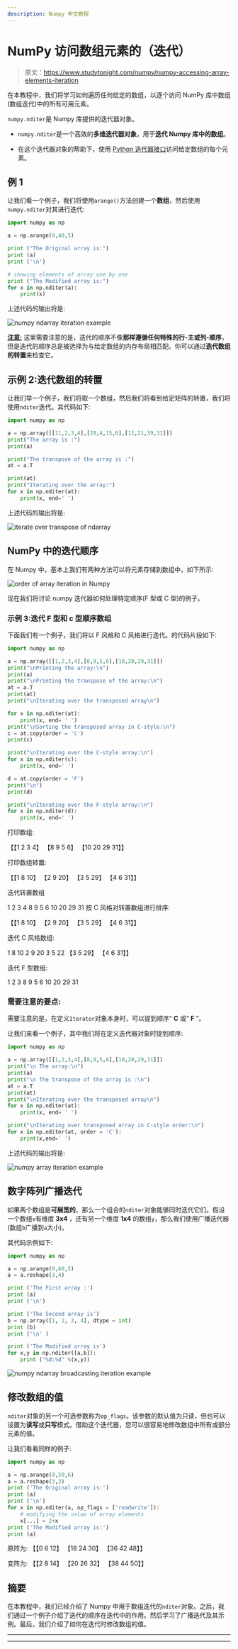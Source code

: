 ```yaml
---
description: Numpy 中文教程
---
```


# NumPy 访问数组元素的（迭代）

> 原文：<https://www.studytonight.com/numpy/numpy-accessing-array-elements-iteration>

在本教程中，我们将学习如何遍历任何给定的数组，以逐个访问 NumPy 库中数组(数组迭代)中的所有可用元素。

`numpy.nditer`是 Numpy 库提供的迭代器对象。

*   `numpy.nditer`是一个高效的**多维迭代器对象**，用于**迭代 Numpy 库中的数组**。

*   在这个迭代器对象的帮助下，使用 [Python 迭代器接口](https://www.studytonight.com/python/python-iterable-and-iterator)访问给定数组的每个元素。

## 例 1

让我们看一个例子，我们将使用`arange()`方法创建一个**数组**，然后使用`numpy.nditer`对其进行迭代:

```py
import numpy as np

a = np.arange(0,40,5)

print ("The Original array is:")
print (a)
print ('\n')

# showing elements of array one by one
print ("The Modified array is:")
for x in np.nditer(a):
    print(x)
```

上述代码的输出将是:

![numpy ndarray iteration example](img/0d0a22b7e14da5935ff35bf6e03c1222.png)

<u>**注意:**</u> 这里需要注意的是，迭代的顺序不像**那样遵循任何特殊的行-主或列-顺序**，但是迭代的顺序总是被选择为与给定数组的内存布局相匹配。你可以通过**迭代数组的转置**来检查它。

## 示例 2:迭代数组的转置

让我们举一个例子，我们将取一个数组，然后我们将看到给定矩阵的转置，我们将使用`nditer`迭代。其代码如下:

```py
import numpy as np  

a = np.array([[11,2,3,4],[29,4,15,6],[11,21,39,31]])  
print("The array is :")  
print(a)  

print("The transpose of the array is :")  
at = a.T 

print(at)  
print("Iterating over the array:")   
for x in np.nditer(at):  
    print(x, end=' ') 
```

上述代码的输出将是:

![iterate over transpose of ndarray](img/80ec58d1561c3c1ee94ac20afdb71f9c.png)

## NumPy 中的迭代顺序

在 Numpy 中，基本上我们有两种方法可以将元素存储到数组中，如下所示:

![order of array iteration in Numpy](img/a5b2da1ce7dae180ddb1fe00ed0c8d2e.png)

现在我们将讨论 numpy 迭代器如何处理特定顺序(F 型或 C 型)的例子。

### 示例 3:迭代 F 型和 c 型顺序数组

下面我们有一个例子，我们将以 F 风格和 C 风格进行迭代。的代码片段如下:

```py
import numpy as np  

a = np.array([[1,2,3,4],[8,9,5,6],[10,20,29,31]])  
print("\nPrinting the array:\n")  
print(a)  
print("\nPrinting the transpose of the array:\n")  
at = a.T  
print(at)  
print("\nIterating over the transposed array\n")  

for x in np.nditer(at):  
    print(x, end= ' ')  
print("\nSorting the transposed array in C-style:\n")  
c = at.copy(order = 'C')  
print(c)  

print("\nIterating over the C-style array:\n")  
for x in np.nditer(c):  
    print(x, end=' ')  

d = at.copy(order = 'F')  
print("\n")
print(d) 

print("\nIterating over the F-style array:\n")  
for x in np.nditer(d):  
    print(x, end=' ') 
```

打印数组:

【【1 2 3 4】
【8 9 5 6】
【10 20 29 31】】

打印数组转置:

【【1 8 10】
【2 9 20】
【3 5 29】
【4 6 31】】

迭代转置数组

1 2 3 4 8 9 5 6 10 20 29 31
按 C 风格对转置数组进行排序:

【【1 8 10】
【2 9 20】
【3 5 29】
【4 6 31】】

迭代 C 风格数组:

1 8 10 2 9 20 3 5 22
【3 5 29】
【4 6 31】】

迭代 F 型数组:

1 2 3 8 9 5 6 10 20 29 31

### 需要注意的要点:

需要注意的是，在定义`Iterator`对象本身时，可以提到顺序“ **C** 或“ **F** ”。

让我们来看一个例子，其中我们将在定义迭代器对象时提到顺序:

```py
import numpy as np  

a = np.array([[1,2,3,4],[8,9,5,6],[10,20,29,31]])    
print("\n The array:\n")  
print(a)  
print("\n The transpose of the array is :\n")  
at = a.T  
print(at)  
print("\nIterating over the transposed array\n")  
for x in np.nditer(at):  
    print(x, end= ' ')  

print("\nIterating over transposed array in C-style order:\n")  
for x in np.nditer(at, order = 'C'):  
    print(x,end=' ') 
```

上述代码的输出将是:

![numpy array iteration example](img/0e13f1df2c968ba066642f51c7c87ba9.png)

## 数字阵列广播迭代

如果两个数组是**可展宽的**，那么一个组合的`nditer`对象能够同时迭代它们。假设一个数组`x`有维度 **3x4** ，还有另一个维度 **1x4** 的数组`y`，那么我们使用广播迭代器(数组`b`广播到`a`大小)。

其代码示例如下:

```py
import numpy as np 

a = np.arange(0,60,5) 
a = a.reshape(3,4) 

print ('The First array :') 
print (a)
print ('\n')

print ('The Second array is') 
b = np.array([1, 2, 3, 4], dtype = int) 
print (b)  
print ('\n' )

print ('The Modified array is') 
for x,y in np.nditer([a,b]): 
    print ("%d:%d" %(x,y))
```

![numpy ndarray broadcasting iteration example](img/b07b898e7cb80c19fec460155a0edf90.png)

## 修改数组的值

`nditer`对象的另一个可选参数称为`op_flags`。该参数的默认值为只读，但也可以设置为**读写**或**只写**模式。借助这个迭代器，您可以很容易地修改数组中所有或部分元素的值。

让我们看看同样的例子:

```py
import numpy as np

a = np.arange(0,50,6)
a = a.reshape(3,3)
print ('The Original array is:')
print (a)
print ('\n')
for x in np.nditer(a, op_flags = ['readwrite']):
    # modifying the value of array elements
    x[...] = 2+x
print ('The Modified array is:')
print (a)
```

原阵为:
【【0 6 12】
【18 24 30】
【36 42 48】】

变阵为:
【【2 8 14】
【20 26 32】
【38 44 50】】

## 摘要

在本教程中，我们已经介绍了 Numpy 中用于数组迭代的`nditer`对象。之后，我们通过一个例子介绍了迭代的顺序在迭代中的作用。然后学习了广播迭代及其示例。最后，我们介绍了如何在迭代时修改数组的值。

* * *

* * *